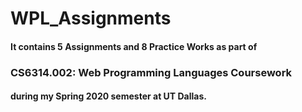 # WPL_Assignments
#### It contains 5 Assignments and 8 Practice Works as part of 
### CS6314.002: Web Programming Languages Coursework 
#### during my Spring 2020 semester at UT Dallas.
